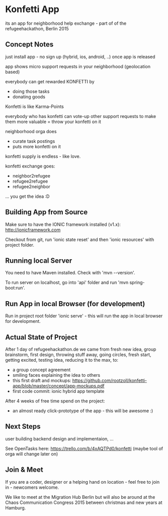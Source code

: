 # Konfetti App

its an app for neighborhood help exchange - part of of the refugeehackathon, Berlin 2015


## Concept Notes

just install app - no sign up (hybrid, ios, android, ..) once app is released

app shows micro support requests in your neighborhood (geolocation based)

everybody can get rewarded KONFETTI by
- doing those tasks
- donating goods

Konfetti is like Karma-Points

everybody who has konfetti can
vote-up other support requests
to make them more valuable
= throw your konfetti on it

neighborhood orga does
- curate task postings
- puts more konfetti on it

konfetti supply is endless - like love.

konfetti exchange goes:
- neighbor2refugee
- refugee2refugee
- refugee2neighbor

... you get the idea :D


## Building App from Source

Make sure to have the IONIC framework installed (v1.x): http://ionicframework.com

Checkout from git, run 'ionic state reset' and then 'ionic resources' with project folder.


## Running local Server

You need to have Maven installed. Check with 'mvn --version'.

To run server on localhost, go into 'api' folder and run 'mvn spring-boot:run'.


## Run App in local Browser (for development)

Run in project root folder 'ionic serve' - this will run the app in local browser for development.


## Actual State of Project

After 1 day of refugeehackathon.de we came from fresh new idea, group brainstorm, first design, throwing stuff away, going circles, fresh start, getting excited, testing idea, reducing it to the max, to:

- a group concept agreement
- smiling faces explaining the idea to others
- this first draft and mockups: https://github.com/rootzoll/konfetti-app/blob/master/concept/app-mockups.pdf
- first code commit: ionic hybrid app template

After 4 weeks of free time spend on the project:

- an almost ready click-prototype of the app - this will be awesome :)


## Next Steps

user building backend design and implementaion, ...

See OpenTasks here: https://trello.com/b/4xAQTPd0/konfetti (maybe tool of orga will change later on)


## Join & Meet

If you are a coder, designer or a helping hand on location - feel free to join in - newcomers welcome.

We like to meet at the Migration Hub Berlin but will also be around at the Chaos Communication Congress 2015 between christmas and new years at Hamburg.
